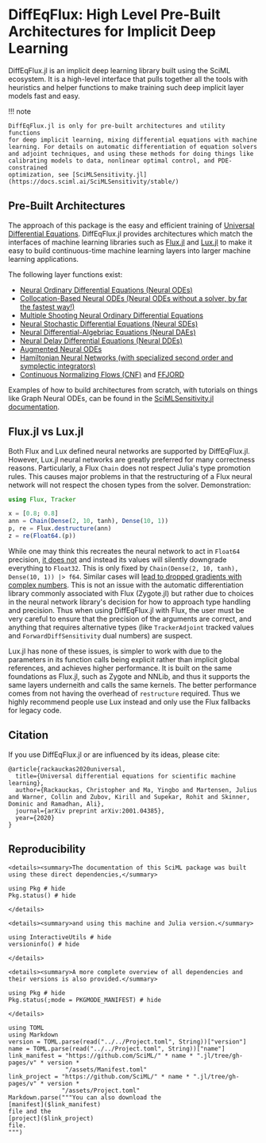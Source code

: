 # DiffEqFlux: High Level Pre-Built Architectures for Implicit Deep Learning

DiffEqFlux.jl is an implicit deep learning library built using the SciML ecosystem. It is
a high-level interface that pulls together all the tools with heuristics
and helper functions to make training such deep implicit layer models fast and easy.

!!! note

    DiffEqFlux.jl is only for pre-built architectures and utility functions
    for deep implicit learning, mixing differential equations with machine
    learning. For details on automatic differentiation of equation solvers
    and adjoint techniques, and using these methods for doing things like
    calibrating models to data, nonlinear optimal control, and PDE-constrained
    optimization, see [SciMLSensitivity.jl](https://docs.sciml.ai/SciMLSensitivity/stable/)

## Pre-Built Architectures

The approach of this package is the easy and efficient training of
[Universal Differential Equations](https://arxiv.org/abs/2001.04385).
DiffEqFlux.jl provides architectures which match the interfaces of
machine learning libraries such as [Flux.jl](https://docs.sciml.ai/Flux/stable/)
and [Lux.jl](https://docs.sciml.ai/Lux/stable/)
to make it easy to build continuous-time machine learning layers
into larger machine learning applications.

The following layer functions exist:

- [Neural Ordinary Differential Equations (Neural ODEs)](https://arxiv.org/abs/1806.07366)
- [Collocation-Based Neural ODEs (Neural ODEs without a solver, by far the fastest way!)](https://www.degruyter.com/document/doi/10.1515/sagmb-2020-0025/html)
- [Multiple Shooting Neural Ordinary Differential Equations](https://arxiv.org/abs/2109.06786)
- [Neural Stochastic Differential Equations (Neural SDEs)](https://arxiv.org/abs/1907.07587)
- [Neural Differential-Algebriac Equations (Neural DAEs)](https://arxiv.org/abs/2001.04385)
- [Neural Delay Differential Equations (Neural DDEs)](https://arxiv.org/abs/2001.04385)
- [Augmented Neural ODEs](https://arxiv.org/abs/1904.01681)
- [Hamiltonian Neural Networks (with specialized second order and symplectic integrators)](https://arxiv.org/abs/1906.01563)
- [Continuous Normalizing Flows (CNF)](https://arxiv.org/abs/1806.07366) and [FFJORD](https://arxiv.org/abs/1810.01367)

Examples of how to build architectures from scratch, with tutorials on things
like Graph Neural ODEs, can be found in the [SciMLSensitivity.jl documentation](https://docs.sciml.ai/SciMLSensitivity/stable/).

## Flux.jl vs Lux.jl

Both Flux and Lux defined neural networks are supported by DiffEqFlux.jl. However, Lux.jl neural networks are greatly preferred for many
correctness reasons. Particularly, a Flux `Chain` does not respect Julia's type promotion rules. This causes major problems in that
the restructuring of a Flux neural network will not respect the chosen types from the solver. Demonstration:

```julia
using Flux, Tracker

x = [0.8; 0.8]
ann = Chain(Dense(2, 10, tanh), Dense(10, 1))
p, re = Flux.destructure(ann)
z = re(Float64.(p))
```

While one may think this recreates the neural network to act in `Float64` precision, [it does not](https://github.com/FluxML/Flux.jl/pull/2156)
and instead its values will silently downgrade everything to `Float32`. This is only fixed by `Chain(Dense(2, 10, tanh), Dense(10, 1)) |> f64`.
Similar cases will [lead to dropped gradients with complex numbers](https://github.com/FluxML/Optimisers.jl/issues/95). This is not an issue
with the automatic differentiation library commonly associated with Flux (Zygote.jl) but rather due to choices in the neural network library's
decision for how to approach type handling and precision. Thus when using DiffEqFlux.jl with Flux, the user must be very careful to ensure that 
the precision of the arguments are correct, and anything that requires alternative types (like `TrackerAdjoint` tracked values and 
`ForwardDiffSensitivity` dual numbers) are suspect.

Lux.jl has none of these issues, is simpler to work with due to the parameters in its function calls being explicit rather than implicit global
references, and achieves higher performance. It is built on the same foundations as Flux.jl, such as Zygote and NNLib, and thus it supports the
same layers underneith and calls the same kernels. The better performance comes from not having the overhead of `restructure` required.
Thus we highly recommend people use Lux instead and only use the Flux fallbacks for legacy code.

## Citation

If you use DiffEqFlux.jl or are influenced by its ideas, please cite:

```
@article{rackauckas2020universal,
  title={Universal differential equations for scientific machine learning},
  author={Rackauckas, Christopher and Ma, Yingbo and Martensen, Julius and Warner, Collin and Zubov, Kirill and Supekar, Rohit and Skinner, Dominic and Ramadhan, Ali},
  journal={arXiv preprint arXiv:2001.04385},
  year={2020}
}
```

## Reproducibility
```@raw html
<details><summary>The documentation of this SciML package was built using these direct dependencies,</summary>
```
```@example
using Pkg # hide
Pkg.status() # hide
```
```@raw html
</details>
```
```@raw html
<details><summary>and using this machine and Julia version.</summary>
```
```@example
using InteractiveUtils # hide
versioninfo() # hide
```
```@raw html
</details>
```
```@raw html
<details><summary>A more complete overview of all dependencies and their versions is also provided.</summary>
```
```@example
using Pkg # hide
Pkg.status(;mode = PKGMODE_MANIFEST) # hide
```
```@raw html
</details>
```
```@eval
using TOML
using Markdown
version = TOML.parse(read("../../Project.toml", String))["version"]
name = TOML.parse(read("../../Project.toml", String))["name"]
link_manifest = "https://github.com/SciML/" * name * ".jl/tree/gh-pages/v" * version *
                "/assets/Manifest.toml"
link_project = "https://github.com/SciML/" * name * ".jl/tree/gh-pages/v" * version *
               "/assets/Project.toml"
Markdown.parse("""You can also download the
[manifest]($link_manifest)
file and the
[project]($link_project)
file.
""")
```
